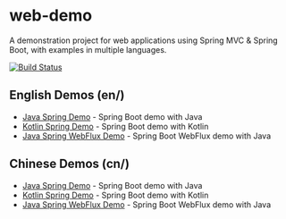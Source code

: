 # web-demo
A demonstration project for web applications using Spring MVC & Spring Boot, with examples in multiple languages.

[![Build Status](https://travis-ci.com/Earth-1610/spring-demo.svg?branch=master)](https://travis-ci.com/Earth-1610/spring-demo)

## English Demos (en/)
- [Java Spring Demo](en/java-spring-demo) - Spring Boot demo with Java
- [Kotlin Spring Demo](en/kotlin-spring-demo) - Spring Boot demo with Kotlin
- [Java Spring WebFlux Demo](en/java-spring-webflux-demo) - Spring Boot WebFlux demo with Java

## Chinese Demos (cn/)
- [Java Spring Demo](cn/java-spring-demo) - Spring Boot demo with Java
- [Kotlin Spring Demo](cn/kotlin-spring-demo) - Spring Boot demo with Kotlin
- [Java Spring WebFlux Demo](cn/java-spring-webflux-demo) - Spring Boot WebFlux demo with Java